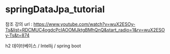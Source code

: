 # springDataJpa_tutorial
참조 강의 url : https://www.youtube.com/watch?v=wuX2ESOy-Ts&list=RDCMUC4ogdcPcIAOOMJktgBMhQnQ&start_radio=1&rv=wuX2ESOy-Ts&t=874

h2 데이터베이스 / Intellij / spring boot 
